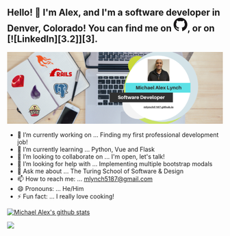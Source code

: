 ## Hello! 👋 I'm Alex, and I'm a software developer in Denver, Colorado! You can find me on [![my personal website][1.2]][1], or on [![LinkedIn][3.2]][3].

<!-- Icons -->

[1.2]: https://raw.githubusercontent.com/mlynch5187/mlynch5187/main/GitHub-Mark-32px.png
[2.2]: https://raw.githubusercontent.com/mlynch5187/mlynch5187/main/linkedin_icon.png (LinkedIn icon without padding)

<!-- Links to your social media accounts -->

[1]: https://mlynch5187.github.io
[2]: https://www.linkedin.com/in/michaelalexlynch/

[![Header](https://raw.githubusercontent.com/mlynch5187/mlynch5187/main/Goalsetter.png "Header")](https://mlynch5187.github.io/)

- 🔭 I’m currently working on ... Finding my first professional development job!
- 🌱 I’m currently learning ... Python, Vue and Flask
- 👯 I’m looking to collaborate on ... I'm open, let's talk!
- 🤔 I’m looking for help with ... Implementing multiple bootstrap modals
- 💬 Ask me about ... The Turing School of Software & Design
- 📫 How to reach me: ... mlynch5187@gmail.com
- 😄 Pronouns: ... He/Him
- ⚡ Fun fact: ... I really love cooking!

[![Michael Alex's github stats](https://github-readme-stats.vercel.app/api?username=mlynch5187)](https://github.com/mlynch5187/github-readme-stats)

![](https://img.shields.io/badge/<LinkedIn>-<michaelalexlynch>-informational?style=flat&logo=<LOGO_NAME>&logoColor=white&color=2bbc8a)
